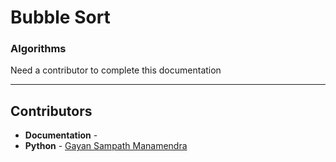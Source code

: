 # Bubble Sort
### Algorithms

Need a contributor to complete this documentation

------------------------------------------------------
## Contributors

- **Documentation** - 
- **Python** - [Gayan Sampath Manamendra](https://github.com/GayanSampathManamendra)
